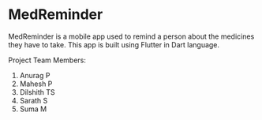 # MedReminder
MedReminder is a mobile app used to remind a person about the medicines they have to take. This app is built using Flutter in Dart language.

Project Team Members:
1. Anurag P<br>
2. Mahesh P<br>
3. Dilshith TS<br>
4. Sarath S<br>
5. Suma M<br>
